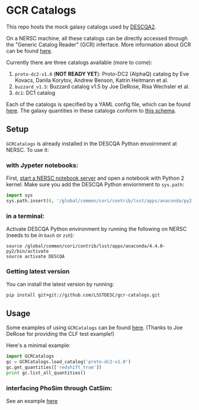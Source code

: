 # GCR Catalogs

This repo hosts the mock galaxy catalogs used by [DESCQA2](https://github.com/LSSTDESC/descqa).

On a NERSC machine, all these catalogs can be directly accessed through the "Generic Catalog Reader" (GCR) inferface.
More information about GCR can be found [here](https://github.com/yymao/generic-catalog-reader).

Currently there are three catalogs available (more to come):

1. `proto-dc2-v1.0` (**NOT READY YET**): Proto-DC2 (AlphaQ) catalog by Eve Kovacs, Danila Korytov, Andrew Benson, Katrin Heitmann et al. 
2. `buzzard_v1.5`: Buzzard catalog v1.5 by Joe DeRose, Risa Wechsler et al.
3. `dc1`: DC1 catalog

Each of the catalogs is specified by a YAML config file, which can be found [here](https://github.com/LSSTDESC/gcr-catalogs/tree/master/GCRCatalogs/catalog_configs). The galaxy quantities in these catalogs conform to [this schema](https://docs.google.com/document/d/1rUsImkBkjjw82Xa_-3a8VMV6K9aYJ8mXioaRhz0JoqI/edit).


## Setup

`GCRCatalogs` is already installed in the DESCQA Python envoirnment at NERSC. To use it:

### with Jypeter notebooks:

First, [start a NERSC notebook server](https://jupyter.nersc.gov) and open a notebook with Python 2 kernel. Make sure you add the DESCQA Python enviornment to `sys.path`:

```python
import sys
sys.path.insert(0, '/global/common/cori/contrib/lsst/apps/anaconda/py2-envs/DESCQA/lib/python2.7/site-packages')
```

### in a terminal:

Activate DESCQA Python environment by running the following on NERSC (needs to be in `bash` or `zsh`):

    source /global/common/cori/contrib/lsst/apps/anaconda/4.4.0-py2/bin/activate
    source activate DESCQA


### Getting latest version 

You can install the latest version by running:

    pip install git+git://github.com/LSSTDESC/gcr-catalogs.git


## Usage

Some examples of using `GCRCatalogs` can be found [here](https://github.com/LSSTDESC/gcr-catalogs/tree/master/examples). (Thanks to Joe DeRose for providing the CLF test example!)

Here's a minimal example:

```python
import GCRCatalogs
gc = GCRCatalogs.load_catalog('proto-dc2-v1.0')
gc.get_quantities(['redshift_true'])
print gc.list_all_quantities()
```

### interfacing PhoSim through CatSim:

See an example [here](https://github.com/LSSTDESC/gcr-catalogs/blob/master/examples/phosim_descqa.py)
